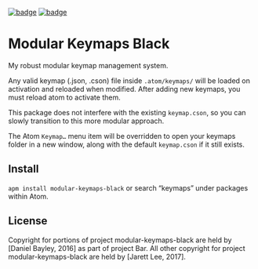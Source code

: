 [![badge][apm]][package]
[![badge][chat]][#slack]

Modular Keymaps Black
===============
My robust modular keymap management system.

Any valid keymap (.json, .cson) file inside `.atom/keymaps/` will be loaded on activation and reloaded when modified. After adding new keymaps, you must reload atom to activate them.

This package does not interfere with the existing `keymap.cson`, so you can slowly transition to this more modular approach.

The Atom `Keymap…` menu item will be overridden to open your keymaps folder in a new window, along with the default `keymap.cson` if it still exists.

Install
-------
`apm install modular-keymaps-black` or search “keymaps” under packages within Atom.

License
-------
Copyright for portions of project modular-keymaps-black are held by [Daniel Bayley, 2016] as part of project Bar. All other copyright for project modular-keymaps-black are held by [Jarett Lee, 2017].

[MIT]:              LICENSE.md
[Jarett Lee]:       https://github.com/jarett-lee
[atom]:             https://atom.io
[apm]:              https://img.shields.io/apm/v/modular-keymaps-black.svg?style=flat-square
[package]:          https://atom.io/packages/modular-keymaps-black
[chat]:             https://img.shields.io/badge/chat-atom.io%20slack-ff69b4.svg?style=flat-square
[#slack]:           https://atom-slack.herokuapp.com

[fork from]:        https://atom.io/packages/modular-keymaps
